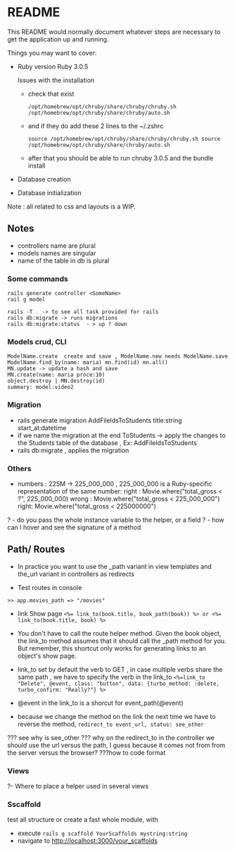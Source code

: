 # README

This README would normally document whatever steps are necessary to get the
application up and running.

Things you may want to cover:

* Ruby version
   Ruby 3.0.5

  Issues with the installation

  * check that exist

       `/opt/homebrew/opt/chruby/share/chruby/chruby.sh
       /opt/homebrew/opt/chruby/share/chruby/auto.sh`

  * and if they do add these 2 lines to the ~/.zshrc

    `source /opt/homebrew/opt/chruby/share/chruby/chruby.sh
    source /opt/homebrew/opt/chruby/share/chruby/auto.sh`

  * after that you should be able to run chruby 3.0.5 and the bundle install

* Database creation
* Database initialization

Note :  all related to css and layouts is a WIP.

## Notes

* controllers name are plural
* models names are singular
* name of the table in db is plural

### Some commands

    rails generate controller <SomeName>
    rail g model

    rails -T   -> to see all task provided for rails
    rails db:migrate -> runs migrations
    rails db:migrate:status  - > up ? down

### Models crud, CLI

    ModelName.create  create and save , ModelName.new needs ModelName.save
    ModelName.find_by(name: maria) mn.find(id) mn.all()
    MN.update -> update a hash and save
    MN.create(name: maria proce:10)
    object.destroy | MN.destroy(id)
    summary: model:video2

### Migration

* rails generate migration  AddFileldsToStudents title:string start_at:datetime
* if we name the migration at the end ToStudents  -> apply the changes to the Students table of the database , Ex: AddFileldsToStudents
* rails db:migrate , applies the migration

### Others

- numbers : 225M -> 225_000_000 , 225_000_000 is a Ruby-specific representation of the same number:
    right : Movie.where("total_gross < ?", 225_000_000)
    wrong : Movie.where("total_gross < 225_000_000")
    right: Movie.where("total_gross < 225000000")

? - do you pass the whole instance variable to the helper, or a field
? - how can I hover and see the signature of a method

## Path/  Routes

- In practice you want to use the _path variant in view templates and the_url variant in controllers as redirects
* Test routes in console

`>> app.movies_path
=> "/movies"`
* link Show page
`<%= link_to(book.title, book_path(book)) %> or <%= link_to(book.title, book) %>`

- You don't have to call the route helper method. Given the book object, the link_to method assumes that it should call the _path method for you. But remember, this shortcut only works for generating links to an object's show page.

- link_to set by default the verb to GET , in case multiple verbs share the same path , we have to specify the verb in the link_to
`<%=link_to "Delete", @event, class: "button", data: {turbo_method: :delete, turbo_confirm: "Really?"} %>`

* @event in the link_to is a shorcut for event_path(@event)

- because we change the method on the link the next time we have to reverse the method,
`redirect_to event_url, status: see_other`

??? see why is see_other
??? why on the redirect_to in the controller we should use the url versus the path, I guess because it comes not from from the server versus the browser?
???how to code format

### Views
?- Where to place a helper used in several views

### Sscaffold

test all structure or create a fast whole module,  with
* execute `rails g scaffold YourScaffolds mystring:string`
* navigate to <http://localhost:3000/your_scaffolds>


